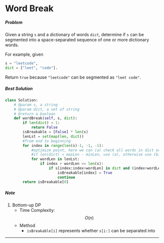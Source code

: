 # Word Break
##### Problem
Given a string `s` and a dictionary of words `dict`, determine if `s` can be segmented into a space-separated sequence of one or more dictionary words.

For example, given
```python
s = "leetcode",
dict = ["leet", "code"].
```

Return `true` because `"leetcode"` can be segmented as `"leet code"`.
##### Best Solution
```python
class Solution:
    # @param s, a string
    # @param dict, a set of string
    # @return a boolean
    def wordBreak(self, s, dict):
        if len(dict) < 1:
            return False
        isBreakable = [False] * len(s)
        lenLst = set(map(len, dict))
        #from end to beginning
        for index in range(len(s)-1, -1, -1):
            #optimize point, here we can (a) check all words in dict or (b) check all valid length in s[index: index+wordLen]
            #if len(dict) < maxLen - minLen, use (a), otherwise use (b)
            for wordLen in lenLst:
                if index + wordLen <= len(s):
                    if s[index:index+wordLen] in dict and (index+wordLen == len(s) or isBreakable[index + wordLen]):
                        isBreakable[index] = True
                        continue
        return isBreakable[0]
```
##### Note
1. Bottom-up DP
    * Time Complexity: $$O(n)$$
    * Method
        * `isBreakable[i]` represents whether `s[i:]` can be separated into 

--------------

